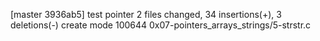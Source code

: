 [master 3936ab5] test pointer
 2 files changed, 34 insertions(+), 3 deletions(-)
 create mode 100644 0x07-pointers_arrays_strings/5-strstr.c
